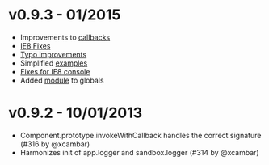 # v0.9.3 - 01/2015

* Improvements to [callbacks](https://github.com/aurajs/aura/commit/bb3f377a46de119c0f2539a9044e7ffa4dea4d8e)
* [IE8 Fixes](https://github.com/aurajs/aura/commit/a1db9e0a7dbd820a2faced50addf1de11409efe6)
* [Typo improvements](https://github.com/aurajs/aura/commit/e066fe230e0b3840763d2590852644032e95a5ce)
* Simplified [examples](https://github.com/aurajs/aura/commit/748cabaa3c08d822c1defea5847edc0912fc463f)
* [Fixes for IE8 console](https://github.com/aurajs/aura/commit/f42e6b172f4b09f1f2d4fc5b18e00f547ee7c7e6)
* Added [module](https://github.com/aurajs/aura/commit/ba883dc463358b8c227fb0f20916dda35a437943) to globals

# v0.9.2 - 10/01/2013

* Component.prototype.invokeWithCallback handles the correct signature (#316 by @xcambar) 
* Harmonizes init of app.logger and sandbox.logger (#314 by @xcambar)


